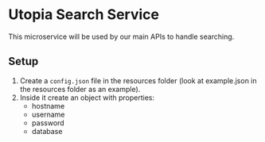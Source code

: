 # Utopia Search Service

This microservice will be used by our main APIs to handle searching.

## Setup
1. Create a `config.json` file in the resources folder (look at example.json in the resources folder as an example).
2. Inside it create an object with properties:
    - hostname
    - username
    - password
    - database